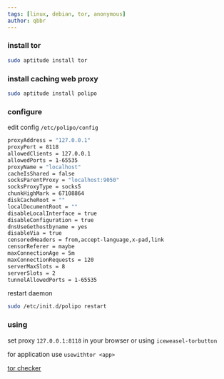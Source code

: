 ```yaml
---
tags: [linux, debian, tor, anonymous]
author: qbbr
---
```


### install tor

```bash
sudo aptitude install tor
```

### install caching web proxy

```bash
sudo aptitude install polipo
```

### configure

edit config `/etc/polipo/config`

```bash
proxyAddress = "127.0.0.1"
proxyPort = 8118
allowedClients = 127.0.0.1
allowedPorts = 1-65535
proxyName = "localhost"
cacheIsShared = false
socksParentProxy = "localhost:9050"
socksProxyType = socks5
chunkHighMark = 67108864
diskCacheRoot = ""
localDocumentRoot = ""
disableLocalInterface = true
disableConfiguration = true
dnsUseGethostbyname = yes
disableVia = true
censoredHeaders = from,accept-language,x-pad,link
censorReferer = maybe
maxConnectionAge = 5m
maxConnectionRequests = 120
serverMaxSlots = 8
serverSlots = 2
tunnelAllowedPorts = 1-65535
```

restart daemon

```bash
sudo /etc/init.d/polipo restart
```

### using

set proxy `127.0.0.1:8118` in your browser or using `iceweasel-torbutton`

for application use `usewithtor <app>`

[tor checker](https://check.torproject.org/)

